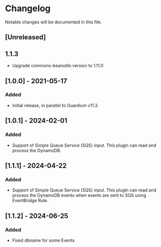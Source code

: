 # Changelog
Notable changes will be documented in this file.

## [Unreleased]

## 1.1.3
- Upgrade commons-beanutils version to 1.11.0

## [1.0.0] - 2021-05-17
### Added
- Initial release, in parallel to Guardium v11.3.

## [1.0.1] - 2024-02-01
### Added
- Support of Simple Queue Service (SQS) input. This plugin can read and process the DynamoDB.

## [1.1.1] - 2024-04-22
### Added
- Support of Simple Queue Service (SQS) input. This plugin can read and process the DynamoDB events when events are sent to SQS using EventBridge Rule.

## [1.1.2] - 2024-06-25
### Added
- Fixed dbname for some Events

